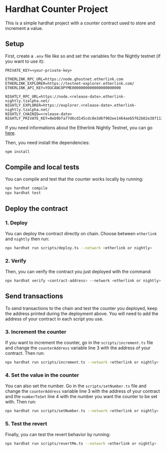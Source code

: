 # Hardhat Counter Project

This is a simple hardhat project with a counter contract used to store and increment a value.

## Setup

First, create a `.env` file like so and set the variables for the Nightly testnet (if you want to use it):
```
PRIVATE_KEY=<your-private-key>

ETHERLINK_RPC_URL=https://node.ghostnet.etherlink.com
ETHERLINK_EXPLORER=https://testnet-explorer.etherlink.com/
ETHERLINK_API_KEY=YOUCANCOPYME0000000000000000000000

NIGHTLY_RPC_URL=https://node.<release-date>.etherlink-nightly.tzalpha.net/
NIGHTLY_EXPLORER=https://explorer.<release-date>.etherlink-nightly.tzalpha.net/
NIGHTLY_CHAINID=<release-date>
NIGHTLY_PRIVATE_KEY=0eb9bfa77d6cd145cdc0e3d6f902ee1464aeb5f62b02e38f111c9b60cd3adab5
```

If you need informations about the Etherlink Nightly Testnet, you can go [here](https://etherlink-nightly.tzalpha.net).

Then, you need install the dependencies:
```bash
npm install
```

## Compile and local tests

You can compile and test that the counter works locally by running:
```bash
npx hardhat compile
npx hardhat test
```

## Deploy the contract

### 1. Deploy
You can deploy the contract directly on chain. Choose between `etherlink` and `nightly` then run:
```bash
npx hardhat run scripts/deploy.ts --network <etherlink or nightly>
```

### 2. Verify
Then, you can verify the contract you just deployed with the command:
```bash
npx hardhat verify <contract-address> --network <etherlink or nightly>
```

## Send transactions

To send transactions to the chain and test the counter you deployed, keep the address printed during the deployment above. You will need to add the address of your contract in each script you use.

### 3. Increment the counter

If you want to increment the counter, go in the `scripts/increment.ts` file and change the `counterAddress` variable line 3 with the address of your contract. Then run:
```bash
npx hardhat run scripts/increment.ts --network <etherlink or nightly>
```

### 4. Set the value in the counter

You can also set the number. Go in the `scripts/setNumber.ts` file and change the `counterAddress` variable line 3 with the address of your contract and the `numberToSet` line 4 with the number you want the counter to be set with. Then run:
```bash
npx hardhat run scripts/setNumber.ts --network <etherlink or nightly>
```

### 5. Test the revert

Finally, you can test the revert behavior by running:
```bash
npx hardhat run scripts/revertMe.ts --network <etherlink or nightly>
```
